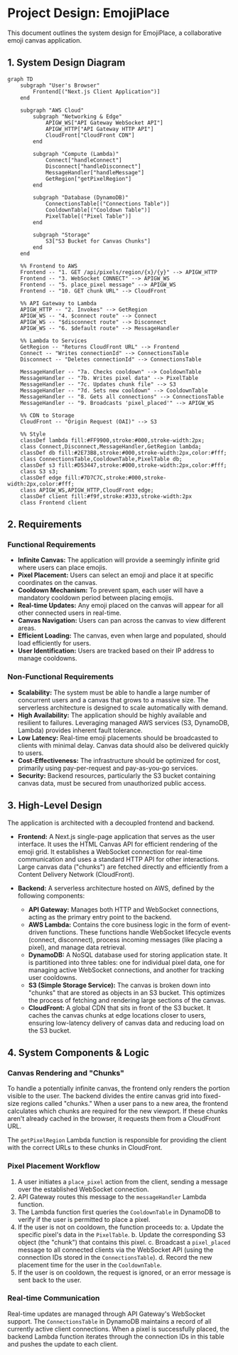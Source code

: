 # Project Design: EmojiPlace

This document outlines the system design for EmojiPlace, a collaborative emoji canvas application.

## 1. System Design Diagram

```mermaid
graph TD
    subgraph "User's Browser"
        Frontend[("Next.js Client Application")]
    end

    subgraph "AWS Cloud"
        subgraph "Networking & Edge"
            APIGW_WS["API Gateway WebSocket API"]
            APIGW_HTTP["API Gateway HTTP API"]
            CloudFront["CloudFront CDN"]
        end

        subgraph "Compute (Lambda)"
            Connect["handleConnect"]
            Disconnect["handleDisconnect"]
            MessageHandler["handleMessage"]
            GetRegion["getPixelRegion"]
        end

        subgraph "Database (DynamoDB)"
            ConnectionsTable[("Connections Table")]
            CooldownTable[("Cooldown Table")]
            PixelTable[("Pixel Table")]
        end

        subgraph "Storage"
            S3["S3 Bucket for Canvas Chunks"]
        end
    end

    %% Frontend to AWS
    Frontend -- "1. GET /api/pixels/region/{x}/{y}" --> APIGW_HTTP
    Frontend -- "3. WebSocket CONNECT" --> APIGW_WS
    Frontend -- "5. place_pixel message" --> APIGW_WS
    Frontend -- "10. GET chunk URL" --> CloudFront

    %% API Gateway to Lambda
    APIGW_HTTP -- "2. Invokes" --> GetRegion
    APIGW_WS -- "4. $connect route" --> Connect
    APIGW_WS -- "$disconnect route" --> Disconnect
    APIGW_WS -- "6. $default route" --> MessageHandler

    %% Lambda to Services
    GetRegion -- "Returns CloudFront URL" --> Frontend
    Connect -- "Writes connectionId" --> ConnectionsTable
    Disconnect -- "Deletes connectionId" --> ConnectionsTable
    
    MessageHandler -- "7a. Checks cooldown" --> CooldownTable
    MessageHandler -- "7b. Writes pixel data" --> PixelTable
    MessageHandler -- "7c. Updates chunk file" --> S3
    MessageHandler -- "7d. Sets new cooldown" --> CooldownTable
    MessageHandler -- "8. Gets all connections" --> ConnectionsTable
    MessageHandler -- "9. Broadcasts 'pixel_placed'" --> APIGW_WS

    %% CDN to Storage
    CloudFront -- "Origin Request (OAI)" --> S3

    %% Style
    classDef lambda fill:#FF9900,stroke:#000,stroke-width:2px;
    class Connect,Disconnect,MessageHandler,GetRegion lambda;
    classDef db fill:#2E73B8,stroke:#000,stroke-width:2px,color:#fff;
    class ConnectionsTable,CooldownTable,PixelTable db;
    classDef s3 fill:#D53447,stroke:#000,stroke-width:2px,color:#fff;
    class S3 s3;
    classDef edge fill:#7D7C7C,stroke:#000,stroke-width:2px,color:#fff;
    class APIGW_WS,APIGW_HTTP,CloudFront edge;
    classDef client fill:#f9f,stroke:#333,stroke-width:2px
    class Frontend client
```

## 2. Requirements

### Functional Requirements

-   **Infinite Canvas:** The application will provide a seemingly infinite grid where users can place emojis.
-   **Pixel Placement:** Users can select an emoji and place it at specific coordinates on the canvas.
-   **Cooldown Mechanism:** To prevent spam, each user will have a mandatory cooldown period between placing emojis.
-   **Real-time Updates:** Any emoji placed on the canvas will appear for all other connected users in real-time.
-   **Canvas Navigation:** Users can pan across the canvas to view different areas.
-   **Efficient Loading:** The canvas, even when large and populated, should load efficiently for users.
-   **User Identification:** Users are tracked based on their IP address to manage cooldowns.

### Non-Functional Requirements

-   **Scalability:** The system must be able to handle a large number of concurrent users and a canvas that grows to a massive size. The serverless architecture is designed to scale automatically with demand.
-   **High Availability:** The application should be highly available and resilient to failures. Leveraging managed AWS services (S3, DynamoDB, Lambda) provides inherent fault tolerance.
-   **Low Latency:** Real-time emoji placements should be broadcasted to clients with minimal delay. Canvas data should also be delivered quickly to users.
-   **Cost-Effectiveness:** The infrastructure should be optimized for cost, primarily using pay-per-request and pay-as-you-go services.
-   **Security:** Backend resources, particularly the S3 bucket containing canvas data, must be secured from unauthorized public access.

## 3. High-Level Design

The application is architected with a decoupled frontend and backend.

-   **Frontend:** A Next.js single-page application that serves as the user interface. It uses the HTML Canvas API for efficient rendering of the emoji grid. It establishes a WebSocket connection for real-time communication and uses a standard HTTP API for other interactions. Large canvas data ("chunks") are fetched directly and efficiently from a Content Delivery Network (CloudFront).

-   **Backend:** A serverless architecture hosted on AWS, defined by the following components:
    -   **API Gateway:** Manages both HTTP and WebSocket connections, acting as the primary entry point to the backend.
    -   **AWS Lambda:** Contains the core business logic in the form of event-driven functions. These functions handle WebSocket lifecycle events (connect, disconnect), process incoming messages (like placing a pixel), and manage data retrieval.
    -   **DynamoDB:** A NoSQL database used for storing application state. It is partitioned into three tables: one for individual pixel data, one for managing active WebSocket connections, and another for tracking user cooldowns.
    -   **S3 (Simple Storage Service):** The canvas is broken down into "chunks" that are stored as objects in an S3 bucket. This optimizes the process of fetching and rendering large sections of the canvas.
    -   **CloudFront:** A global CDN that sits in front of the S3 bucket. It caches the canvas chunks at edge locations closer to users, ensuring low-latency delivery of canvas data and reducing load on the S3 bucket.

## 4. System Components & Logic

### Canvas Rendering and "Chunks"

To handle a potentially infinite canvas, the frontend only renders the portion visible to the user. The backend divides the entire canvas grid into fixed-size regions called "chunks." When a user pans to a new area, the frontend calculates which chunks are required for the new viewport. If these chunks aren't already cached in the browser, it requests them from a CloudFront URL.

The `getPixelRegion` Lambda function is responsible for providing the client with the correct URLs to these chunks in CloudFront.

### Pixel Placement Workflow

1.  A user initiates a `place_pixel` action from the client, sending a message over the established WebSocket connection.
2.  API Gateway routes this message to the `messageHandler` Lambda function.
3.  The Lambda function first queries the `CooldownTable` in DynamoDB to verify if the user is permitted to place a pixel.
4.  If the user is not on cooldown, the function proceeds to:
    a.  Update the specific pixel's data in the `PixelTable`.
    b.  Update the corresponding S3 object (the "chunk") that contains this pixel.
    c.  Broadcast a `pixel_placed` message to all connected clients via the WebSocket API (using the connection IDs stored in the `ConnectionsTable`).
    d.  Record the new placement time for the user in the `CooldownTable`.
5.  If the user is on cooldown, the request is ignored, or an error message is sent back to the user.

### Real-time Communication

Real-time updates are managed through API Gateway's WebSocket support. The `ConnectionsTable` in DynamoDB maintains a record of all currently active client connections. When a pixel is successfully placed, the backend Lambda function iterates through the connection IDs in this table and pushes the update to each client. 